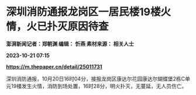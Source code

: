 # 深圳消防通报龙岗区一居民楼19楼火情，火已扑灭原因待查
**澎湃新闻记者：郑朝渊 编辑： 忻燕 素材来源： 相关人士**

**2023-10-21 07:15**

**https://m.thepaper.cn/detail/25011731**

深圳消防通报，10月20日16时04分，接报龙岗区康达尔花园康达尔蝴蝶堡2栋C单元19楼发生火情，消防到场处置，16时28分，明火扑灭，无蔓延，无人员伤亡。